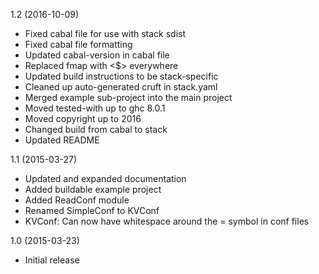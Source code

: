 1.2 (2016-10-09)

  * Fixed cabal file for use with stack sdist
  * Fixed cabal file formatting
  * Updated cabal-version in cabal file
  * Replaced fmap with <$> everywhere
  * Updated build instructions to be stack-specific
  * Cleaned up auto-generated cruft in stack.yaml
  * Merged example sub-project into the main project
  * Moved tested-with up to ghc 8.0.1
  * Moved copyright up to 2016
  * Changed build from cabal to stack
  * Updated README


1.1 (2015-03-27)

  * Updated and expanded documentation
  * Added buildable example project
  * Added ReadConf module
  * Renamed SimpleConf to KVConf
  * KVConf: Can now have whitespace around the = symbol in conf files


1.0 (2015-03-23)

   * Initial release
